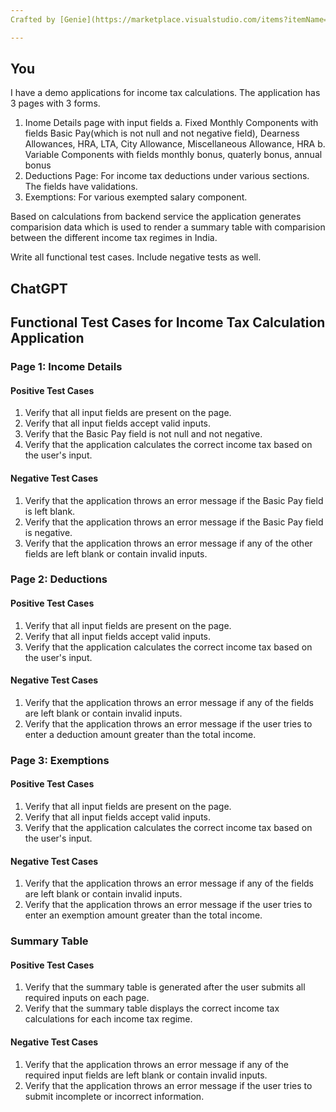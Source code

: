 ```yaml
---
Crafted by [Genie](https://marketplace.visualstudio.com/items?itemName=genieai.chatgpt-vscode)

---
```


## You

I have a demo applications for income tax calculations. The application has 3 pages with 3 forms. 
1. Inome Details page with input fields
    a. Fixed Monthly Components with fields Basic Pay(which is not null and not negative field), Dearness Allowances, HRA, LTA, City Allowance, Miscellaneous
       Allowance, HRA 
    b. Variable Components with fields monthly bonus, quaterly bonus, annual bonus
2. Deductions Page: For income tax deductions under various sections. The fields have validations.
3. Exemptions: For various exempted salary component.

Based on calculations from backend service the application generates comparision data which is used to render a summary table with comparision between the different income tax regimes in India.

Write all functional test cases. Include negative tests as well.

## ChatGPT

## Functional Test Cases for Income Tax Calculation Application

### Page 1: Income Details
#### Positive Test Cases
1. Verify that all input fields are present on the page.
2. Verify that all input fields accept valid inputs.
3. Verify that the Basic Pay field is not null and not negative.
4. Verify that the application calculates the correct income tax based on the user's input.

#### Negative Test Cases
1. Verify that the application throws an error message if the Basic Pay field is left blank.
2. Verify that the application throws an error message if the Basic Pay field is negative.
3. Verify that the application throws an error message if any of the other fields are left blank or contain invalid inputs.

### Page 2: Deductions
#### Positive Test Cases
1. Verify that all input fields are present on the page.
2. Verify that all input fields accept valid inputs.
3. Verify that the application calculates the correct income tax based on the user's input.

#### Negative Test Cases
1. Verify that the application throws an error message if any of the fields are left blank or contain invalid inputs.
2. Verify that the application throws an error message if the user tries to enter a deduction amount greater than the total income.

### Page 3: Exemptions
#### Positive Test Cases
1. Verify that all input fields are present on the page.
2. Verify that all input fields accept valid inputs.
3. Verify that the application calculates the correct income tax based on the user's input.

#### Negative Test Cases
1. Verify that the application throws an error message if any of the fields are left blank or contain invalid inputs.
2. Verify that the application throws an error message if the user tries to enter an exemption amount greater than the total income.

### Summary Table
#### Positive Test Cases
1. Verify that the summary table is generated after the user submits all required inputs on each page.
2. Verify that the summary table displays the correct income tax calculations for each income tax regime.

#### Negative Test Cases
1. Verify that the application throws an error message if any of the required input fields are left blank or contain invalid inputs.
2. Verify that the application throws an error message if the user tries to submit incomplete or incorrect information.